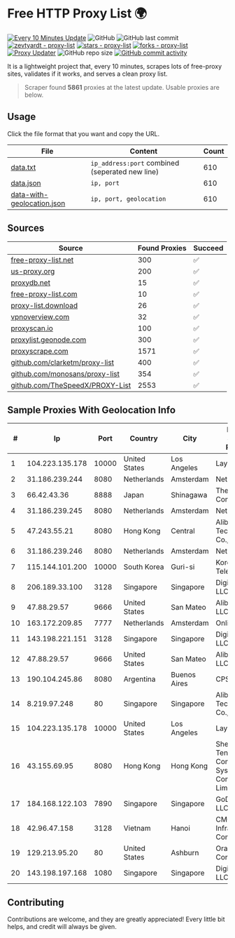 
# Free HTTP Proxy List 🌍

[![Every 10 Minutes Update](https://github.com/mertguvencli/http-proxy-list/actions/workflows/main.yml/badge.svg?branch=main)](https://github.com/mertguvencli/http-proxy-list/actions/workflows/main.yml)
![GitHub](https://img.shields.io/github/license/mertguvencli/http-proxy-list)
![GitHub last commit](https://img.shields.io/github/last-commit/mertguvencli/http-proxy-list)
[![zevtyardt - proxy-list](https://img.shields.io/static/v1?label=zevtyardt&message=proxy-list&color=blue&logo=github)](https://github.com/zevtyardt/proxy-list "Go to GitHub repo")
[![stars - proxy-list](https://img.shields.io/github/stars/zevtyardt/proxy-list?style=social)](https://github.com/zevtyardt/proxy-list)
[![forks - proxy-list](https://img.shields.io/github/forks/zevtyardt/proxy-list?style=social)](https://github.com/zevtyardt/proxy-list)
[![Proxy Updater](https://github.com/zevtyardt/proxy-list/workflows/Proxy%20Updater/badge.svg)](https://github.com/zevtyardt/proxy-list/actions?query=workflow:"Proxy+Updater")
![GitHub repo size](https://img.shields.io/github/repo-size/zevtyardt/proxy-list)
[![GitHub commit activity](https://img.shields.io/github/commit-activity/m/zevtyardt/proxy-list?logo=commits)](https://github.com/zevtyardt/proxy-list/commits/main)

It is a lightweight project that, every 10 minutes, scrapes lots of free-proxy sites, validates if it works, and serves a clean proxy list.

> Scraper found **5861** proxies at the latest update. Usable proxies are below.

## Usage

Click the file format that you want and copy the URL.

|File|Content|Count|
|----|-------|-----|
|[data.txt](https://raw.githubusercontent.com/mertguvencli/http-proxy-list/main/proxy-list/data.txt)|`ip_address:port` combined (seperated new line)|610|
|[data.json](https://raw.githubusercontent.com/mertguvencli/http-proxy-list/main/proxy-list/data.json)|`ip, port`|610|
|[data-with-geolocation.json](https://raw.githubusercontent.com/mertguvencli/http-proxy-list/main/proxy-list/data-with-geolocation.json)|`ip, port, geolocation`|610|

## Sources

|Source|Found Proxies|Succeed|
|------|-------------|-------|
|[free-proxy-list.net](https://free-proxy-list.net)|300|✅|
|[us-proxy.org](https://www.us-proxy.org)|200|✅|
|[proxydb.net](http://proxydb.net)|15|✅|
|[free-proxy-list.com](https://free-proxy-list.com/?page=&port=&type%5B%5D=http&type%5B%5D=https&up_time=0&search=Search)|10|✅|
|[proxy-list.download](https://www.proxy-list.download/HTTP)|26|✅|
|[vpnoverview.com](https://vpnoverview.com/privacy/anonymous-browsing/free-proxy-servers)|32|✅|
|[proxyscan.io](https://www.proxyscan.io)|100|✅|
|[proxylist.geonode.com](https://proxylist.geonode.com/api/proxy-list?limit=300&page=1&sort_by=lastChecked&sort_type=desc&protocols=http,https)|300|✅|
|[proxyscrape.com](https://api.proxyscrape.com/v2/?request=displayproxies&protocol=http&timeout=10000&country=all&ssl=all&anonymity=all)|1571|✅|
|[github.com/clarketm/proxy-list](https://raw.githubusercontent.com/clarketm/proxy-list/master/proxy-list-raw.txt)|400|✅|
|[github.com/monosans/proxy-list](https://raw.githubusercontent.com/monosans/proxy-list/main/proxies/http.txt)|354|✅|
|[github.com/TheSpeedX/PROXY-List](https://raw.githubusercontent.com/TheSpeedX/PROXY-List/master/http.txt)|2553|✅|


## Sample Proxies With Geolocation Info

|#|Ip|Port|Country|City|Internet Service Provider|
|-|--|----|-------|----|-------------------------|
|1|104.223.135.178|10000|United States|Los Angeles|LayerHost|
|2|31.186.239.244|8080|Netherlands|Amsterdam|NetSkope Inc|
|3|66.42.43.36|8888|Japan|Shinagawa|The Constant Company|
|4|31.186.239.245|8080|Netherlands|Amsterdam|NetSkope Inc|
|5|47.243.55.21|8080|Hong Kong|Central|Alibaba (US) Technology Co., Ltd.|
|6|31.186.239.246|8080|Netherlands|Amsterdam|NetSkope Inc|
|7|115.144.101.200|10000|South Korea|Guri-si|Korea Telecom|
|8|206.189.33.100|3128|Singapore|Singapore|DigitalOcean, LLC|
|9|47.88.29.57|9666|United States|San Mateo|Alibaba.com LLC|
|10|163.172.209.85|7777|Netherlands|Amsterdam|Online SAS NL|
|11|143.198.221.151|3128|Singapore|Singapore|DigitalOcean, LLC|
|12|47.88.29.57|9666|United States|San Mateo|Alibaba.com LLC|
|13|190.104.245.86|8080|Argentina|Buenos Aires|CPS|
|14|8.219.97.248|80|Singapore|Singapore|Alibaba (US) Technology Co., Ltd.|
|15|104.223.135.178|10000|United States|Los Angeles|LayerHost|
|16|43.155.69.95|8080|Hong Kong|Hong Kong|Shenzhen Tencent Computer Systems Company Limited|
|17|184.168.122.103|7890|Singapore|Singapore|GoDaddy.com, LLC|
|18|42.96.47.158|3128|Vietnam|Hanoi|CMC Telecom Infrastructure Company|
|19|129.213.95.20|80|United States|Ashburn|Oracle Corporation|
|20|143.198.197.168|1080|Singapore|Singapore|DigitalOcean, LLC|



## Contributing

Contributions are welcome, and they are greatly appreciated! Every
little bit helps, and credit will always be given.

